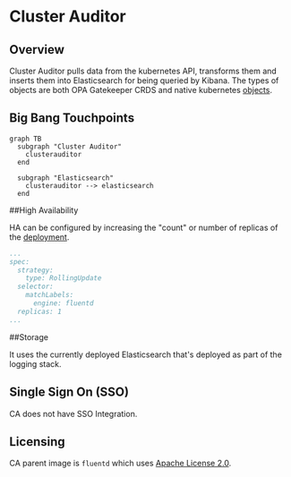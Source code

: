 # Cluster Auditor

## Overview

Cluster Auditor pulls data from the kubernetes API, transforms them and inserts them into Elasticsearch for being queried by Kibana.  The types of objects are both OPA Gatekeeper CRDS and native kubernetes [objects]((https://repo1.dso.mil/platform-one/big-bang/apps/core/cluster-auditor/-/blob/main/chart/templates/configMap.yaml)).

## Big Bang Touchpoints

```mermaid
graph TB 
  subgraph "Cluster Auditor"
    clusterauditor 
  end 

  subgraph "Elasticsearch"
    clusterauditor --> elasticsearch 
  end
```

##High Availability

HA can be configured by increasing the "count" or number of replicas of the [deployment](https://repo1.dso.mil/platform-one/big-bang/apps/core/cluster-auditor/-/blob/main/chart/templates/deployment.yaml).

```yaml
...
spec:
  strategy:
    type: RollingUpdate
  selector:
    matchLabels:
      engine: fluentd
  replicas: 1
...
```

##Storage

It uses the currently deployed Elasticsearch that's deployed as part of the logging stack.

## Single Sign On (SSO)

CA does not have SSO Integration.

## Licensing

CA parent image is `fluentd` which uses  [Apache License 2.0](https://github.com/fluent/fluentd/blob/master/LICENSE).

